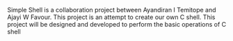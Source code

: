 Simple Shell is a collaboration project between Ayandiran I Temitope and Ajayi W Favour. This project is an attempt to create our own C shell.
This project will be designed and developed to perform the basic operations of C shell
